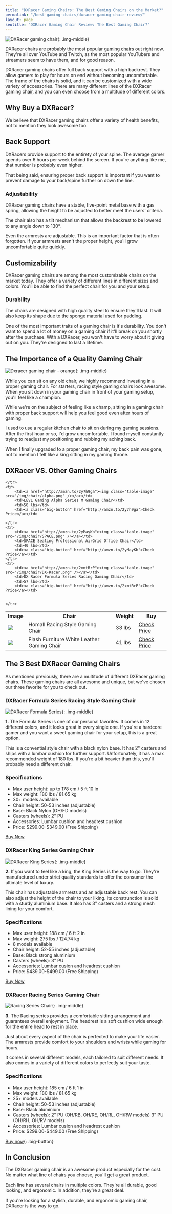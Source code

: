 ```yaml
---
title: "DXRacer Gaming Chairs: The Best Gaming Chairs on the Market?" 
permalink: "/best-gaming-chairs/dxracer-gaming-chair-review/"
layout: page
seotitle: "DXRacer Gaming Chair Review: The Best Gaming Chair?"
---
```

![DXRacer gaming chair](/img/chair/dxracer.jpg){: .img-middle}

DXRacer chairs are probably the most popular [gaming chairs](/best-gaming-chairs/) out right now. They're all over YouTube and Twitch, as the most popular YouTubers and streamers seem to have them, and for good reason. 

DXRacer gaming chairs offer full back support with a high backrest. They allow gamers to play for hours on end without becoming uncomfortable. The frame of the chairs is solid, and it can be customized with a wide variety of accessories. There are many different lines of the DXRacer gaming chair, and you can even choose from a multitude of different colors. 

## Why Buy a DXRacer?

We believe that DXRacer gaming chairs offer a variety of health benefits, not to mention they look awesome too.

<div class="text-box-grey">
<h2> Back Support</h2> 

<p>DXRacers provide support to the entirety of your spine. The average gamer spends over 6 hours per week behind the screen. If you're anything like me, that number is probably even higher. </p>

<p>That being said, ensuring proper back support is important if you want to prevent damage to your back/spine further on down the line. </p>

<h3> Adjustability </h3>

<p>DXRacer gaming chairs have a stable, five-point metal base with a gas spring, allowing the height to be adjusted to better meet the users' criteria. </p> 

<p>The chair also has a tilt mechanism that allows the backrest to be lowered to any angle down to 130°. </p>

<p>Even the armrests are adjustable. This is an important factor that is often forgotten. If your armrests aren't the proper height, you'll grow uncomfortable quite quickly. </p>

<h2> Customizability </h2>

<p>DXRacer gaming chairs are among the most customizable chairs on the market today. They offer a variety of different lines in different sizes and colors. You'll be able to find the perfect chair for you and your setup. </p>

<h3> Durability </h3>

<p>The chairs are designed with high quality steel to ensure they'll last. It will also keep its shape due to the sponge material used for padding. </p>

<p>One of the most important traits of a gaming chair is it's durability. You don't want to spend a lot of money on a gaming chair if it'll break on you shortly after the purchase. With a DXRacer, you won't have to worry about it giving out on you. They're designed to last a lifetime. </p>
</div>

## The Importance of a Quality Gaming Chair 

![Dxracer gaming chair - orange](/img/chair/dxracer2.jpg){: .img-middle}


While you can sit on any old chair, we highly recommend investing in a proper gaming chair. For starters, racing style gaming chairs look awesome. When you sit down in your gaming chair in front of your gaming setup, you'll feel like a champion.

While we're on the subject of feeling like a champ, sitting in a gaming chair with proper back support will help you feel good even after hours of gaming. 

I used to use a regular kitchen chair to sit on during my gaming sessions. After the first hour or so, I'd grow uncomfortable. I found myself constantly trying to readjust my positioning and rubbing my aching back. 

When I finally upgraded to a proper gaming chair, my back pain was gone, not to mention I felt like a king sitting in my gaming throne.

## DXRacer VS. Other Gaming Chairs

<table class="basic-table" align="center">
	<tr>
		<th>Image</th>
		<th>Chair</th>
		<th>Weight</th>
		<th>Buy</th>
	</tr>
	<tr>
		<td><a href="http://amzn.to/2y7yaHd"><img class="table-image" src="/img/chair/racing.png" /></a></td>
		<td>Homall Racing Style Gaming Chair</td>
		<td>33 lbs</td>
		<td><a class="big-button" href="http://amzn.to/2y7yaHd">Check Price</a></td>
	</tr>
	<tr>
		<td><a href="http://amzn.to/2gKBjKz"><img class="table-image" src="/img/chair/flash.png" /></a></td>
		<td>Flash Furniture White Leather Gaming Chair</td>
		<td>41 lbs</td>
		<td><a class="big-button" href="http://amzn.to/2gKBjKz">Check Price</a></td>
		
	</tr>
	<tr>
		<td><a href="http://amzn.to/2y7h9ga"><img class="table-image" src="/img/chair/alpha.png" /></a></td>
		<td>LEVL Gaming Alpha Series M Gaming Chair</td>
		<td>50 lbs</td>
		<td><a class="big-button" href="http://amzn.to/2y7h9ga">Check Price</a></td>
		
	</tr>
	<tr>
		<td><a href="http://amzn.to/2yMayKb"><img class="table-image" src="/img/chair/SPACE.png" /></a></td>
		<td>SPACE Seating Professional AirGrid Office Chair</td>
		<td>40 lbs</td>
		<td><a class="big-button" href="http://amzn.to/2yMayKb">Check Price</a></td>
	</tr>
	<tr>
		<td><a href="http://amzn.to/2xmtRrP"><img class="table-image" src="/img/chair/DX-Racer.png" /></a></td>
		<td>DX Racer Formula Series Racing Gaming Chair</td>
		<td>57 lbs</td>
		<td><a class="big-button" href="http://amzn.to/2xmtRrP">Check Price</a></td>

		
	</tr>
</table>

## The 3 Best DXRacer Gaming Chairs

As mentioned previously, there are a multitude of different DXRacer gaming chairs. These gaming chairs are all awesome and unique, but we've chosen our three favorite for you to check out. 

### DXRacer Formula Series Racing Style Gaming Chair 

![DXRacer Formula Series](/img/chair/formula.jpg){: .img-middle}

**1.** The Formula Series is one of our personal favorites. It comes in 12 different colors, and it looks great in every single one. If you're a hardcore gamer and you want a sweet gaming chair for your setup, this is a great option.

This is a convential style chair with a black nylon base. It has 2" casters and ships with a lumbar cushion for further support. Unfortunately, it has a max recommended weight of 180 lbs. If you're a bit heavier than this, you'll probably need a different chair.

<div class="specs-box">
<h3 class="text-center">Specifications</h3>
<ul>
	<li>Max user height: up to 178 cm / 5 ft 10 in</li>
	<li>Max weight: 180 lbs / 81.65 kg</li>
	<li>30+ models available</li>
	<li>Chair height: 50-53 inches (adjustable)</li>
	<li>Base: Black Nylon (OH/FD models)</li>
	<li>Casters (wheels): 2" PU</li>
	<li>Accessories: Lumbar cushion and headrest cushion</li>
	<li>Price: $299.00-$349.00 (Free Shipping)</li>
</ul>
</div>

<a class="big-button" href="http://amzn.to/2A0N3Qe">Buy Now</a>

### DXRacer King Series Gaming Chair 

![DXRacer King Series](/img/chair/king.jpg){: .img-middle}

**2.** If you want to feel like a king, the King Series is the way to go. They're manufactured under strict quality standards to offer the consumer the ultimate level of luxury. 

This chair has adjustable armrests and an adjustable back rest. You can also adjust the height of the chair to your liking. Its construnction is solid with a sturdy aluminium base. It also has 3" casters and a strong mesh lining for your comfort. 

<div class="specs-box">
<h3 class="text-center">Specifications</h3>
<ul>
	<li>Max user height: 188 cm / 6 ft 2 in</li>
	<li>Max weight: 275 lbs / 124.74 kg</li>
	<li>8 models available</li>
	<li>Chair height: 52-55 inches (adjustable)</li>
	<li>Base: Black strong aluminium</li>
	<li>Casters (wheels): 3" PU</li>
	<li>Accessories: Lumbar cusion and headrest cushion</li>
	<li>Price: $439.00-$499.00 (Free Shipping)</li>
</ul>
</div>

<a class="big-button" href="http://amzn.to/2zxT3AI">Buy Now</a>

### DXRacer Racing Series Gaming Chair

![Racing Series Chair](/img/chair/racing.jpg){: .img-middle}

**3.** The Racing series provides a comfortable sitting arrangement and guarantees overall enjoyment. The headrest is a soft cushion wide enough for the entire head to rest in place.

Just about every aspect of the chair is perfected to make your life easier. The armrests provide comfort to your shoulders and wrists while gaming for hours. 

It comes in several different models, each tailored to suit different needs. It also comes in a variety of different colors to perfectly suit your taste. 

<div class="specs-box">
<h3 class="text-center">Specifications</h3>
<ul>
	<li>Max user height: 185 cm / 6 ft 1 in</li>
	<li>Max weight: 180 lbs / 81.65 kg</li>
	<li>25+ models available</li>
	<li>Chair height: 50-53 inches (adjustable)</li>
	<li>Base: Black aluminium</li>
	<li>Casters (wheels): 2" PU (OH/RB, OH/RE, OH/RL, OH/RW models) 3" PU (OH/RH, OH/RV models)</li>
	<li>Accessories: Lumbar cusion and headrest cushion</li>
	<li>Price: $299.00-$449.00 (Free Shipping)</li>
</ul>
</div>

[Buy now](http://amzn.to/2zkqB1r){: .big-button}

## In Conclusion

The DXRacer gaming chair is an awesome product especially for the cost. No matter what line of chairs you choose, you'll get a great product. 

Each line has several chairs in multiple colors. They're all durable, good looking, and ergonomic. In addition, they're a great deal. 

If you're looking for a stylish, durable, and ergonomic gaming chair, DXRacer is the way to go. 

<script src="//z-na.amazon-adsystem.com/widgets/onejs?MarketPlace=US&adInstanceId=7ee36eaa-b5b6-4047-aa06-ef63cf03c886"></script>